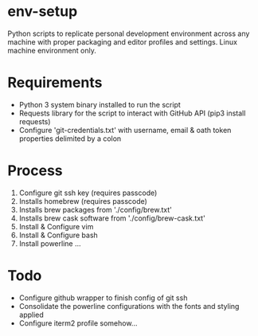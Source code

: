 # env-setup

Python scripts to replicate personal development environment across any machine with proper packaging and editor profiles and settings. Linux machine environment only.

# Requirements
- Python 3 system binary installed to run the script
- Requests library for the script to interact with GitHub API (pip3 install requests)
- Configure 'git-credentials.txt' with username, email & oath token properties delimited by a colon

# Process
1. Configure git ssh key (requires passcode)
2. Installs homebrew (requires passcode)
3. Installs brew packages from './config/brew.txt'
4. Installs brew cask software from './config/brew-cask.txt'
5. Install & Configure vim
6. Install & Configure bash
7. Install powerline
...

# Todo
- Configure github wrapper to finish config  of git ssh
- Consolidate the powerline configurations with the fonts and styling applied
- Configure iterm2 profile somehow...
